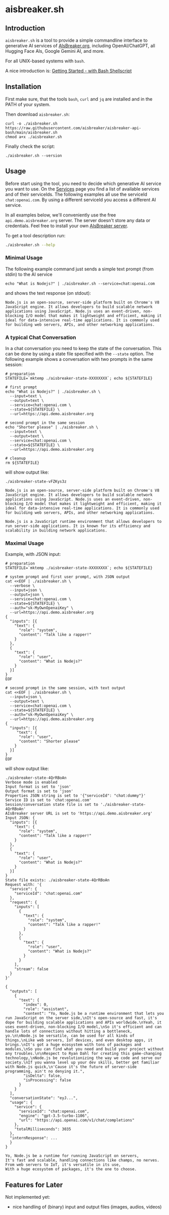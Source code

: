 # aisbreaker.sh

## Introduction
`aisbreaker.sh` is a tool to provide a simple commandline
interface to generative AI services of [AIsBreaker.org](https://aisbreaker.org/),
including OpenAI/ChatGPT, all Hugging Face AIs,
Google Gemini AI, and more.

For all UNIX-based systems with `bash`.

A nice introduction is: [Getting Started - with Bash Shellscript](https://aisbreaker.org/docs/getting-started-with-bash)


## Installation
First make sure, that the tools `bash`, `curl` and `jq` are installed and in the PATH of your system.

Then download `aisbreaker.sh`:
```
curl -o ./aisbreaker.sh https://raw.githubusercontent.com/aisbreaker/aisbreaker-api-bash/main/aisbreaker.sh
chmod a+x ./aisbreaker.sh
```

Finally check the script:
```
./aisbreaker.sh --version
```


## Usage
Before start using the tool, you need to decide which generative AI service you want to use. On the [Services](https://aisbreaker.org/docs/services) page you find a list of available services and of their serviceIds. The following examples all use the serviceId `chat:openai.com`. By using a different serviceId you access a different AI service.

In all examples below, we'll conveniently use the free `api.demo.aisbreaker.org` server. The server doesn't store any data or credentials. Feel free to install your own [AIsBreaker server](https://aisbreaker.org/docs/aisbreaker-server).

To get a tool description run:
```bash
./aisbreaker.sh --help
```


### Minimal Usage
The following example command just sends a simple text prompt (from stdin) to the AI service
```
echo "What is Nodejs?" | ./aisbreaker.sh --service=chat:openai.com
```
and shows the text response (on stdout):
```
Node.js is an open-source, server-side platform built on Chrome's V8 JavaScript engine. It allows developers to build scalable network applications using JavaScript. Node.js uses an event-driven, non-blocking I/O model that makes it lightweight and efficient, making it ideal for data-intensive real-time applications. It is commonly used for building web servers, APIs, and other networking applications.
```


### A typical Chat Conversation
In a chat conversation you need to keep the state of the conversation. This can be done by using a state file specified with the `--state` option. The following example shows a conversation with two prompts in the same session:
```
# preparation
STATEFILE=`mktemp ./aisbreaker-state-XXXXXXXX`; echo ${STATEFILE}

# first prompt
echo "What is Nodejs?" | ./aisbreaker.sh \
  --input=text \
  --output=text \
  --service=chat:openai.com \
  --state=${STATEFILE} \
  --url=https://api.demo.aisbreaker.org

# second prompt in the same session
echo "Shorter please" | ./aisbreaker.sh \
  --input=text \
  --output=text \
  --service=chat:openai.com \
  --state=${STATEFILE} \
  --url=https://api.demo.aisbreaker.org

# cleanup
rm ${STATEFILE}
```
will show output like:
```
./aisbreaker-state-vFZKys3z

Node.js is an open-source, server-side platform built on Chrome's V8 JavaScript engine. It allows developers to build scalable network applications using JavaScript. Node.js uses an event-driven, non-blocking I/O model that makes it lightweight and efficient, making it ideal for data-intensive real-time applications. It is commonly used for building web servers, APIs, and other networking applications.

Node.js is a JavaScript runtime environment that allows developers to run server-side applications. It is known for its efficiency and scalability in building network applications.
```


### Maximal Usage
Example, with JSON input:
```
# preparation
STATEFILE=`mktemp ./aisbreaker-state-XXXXXXXX`; echo ${STATEFILE}

# system prompt and first user prompt, with JSON output
cat <<EOF | ./aisbreaker.sh \
  --verbose \
  --input=json \
  --output=json \
  --service=chat:openai.com \
  --state=${STATEFILE} \
  --auth="sk-MyOwnOpenaiKey" \
  --url=https://api.demo.aisbreaker.org
{
  "inputs": [{
    "text": {
      "role": "system",
      "content": "Talk like a rapper!"
    }
  },
  {
    "text": {
      "role": "user",
      "content": "What is Nodejs?"
    }
  }]
}
EOF

# second prompt in the same session, with text output
cat <<EOF | ./aisbreaker.sh \
  --input=json \
  --output=text \
  --service=chat:openai.com \
  --state=${STATEFILE} \
  --auth="sk-MyOwnOpenaiKey" \
  --url=https://api.demo.aisbreaker.org
{
  "inputs": [{
     "text": {
      "role": "user",
      "content": "Shorter please"
    }
  }]
}
EOF
```

will show output like:
```
./aisbreaker-state-4QrRBoAn
Verbose mode is enabled
Input format is set to 'json'
Output format is set to 'json'
Properties JSON string is set to '{"serviceId": "chat:dummy"}'
Service ID is set to 'chat:openai.com'
Session/conversation state file is set to './aisbreaker-state-4QrRBoAn'
AIsBreaker server URL is set to 'https://api.demo.aisbreaker.org'
Input JSON: {
  "inputs": [{
    "text": {
      "role": "system",
      "content": "Talk like a rapper!"
    }
  },
  {
    "text": {
      "role": "user",
      "content": "What is Nodejs?"
    }
  }]
}
State file exists: ./aisbreaker-state-4QrRBoAn
Request with: '{
  "service": {
    "serviceId": "chat:openai.com"
  },
  "request": {
    "inputs": [
      {
        "text": {
          "role": "system",
          "content": "Talk like a rapper!"
        }
      },
      {
        "text": {
          "role": "user",
          "content": "What is Nodejs?"
        }
      }
    ],
    "stream": false
  }
}'

{
  "outputs": [
    {
      "text": {
        "index": 0,
        "role": "assistant",
        "content": "Yo, Node.js be a runtime environment that lets you run JavaScript on the server side,\nIt's open-source and fast, it's dope for building scalable applications and APIs worldwide.\nYeah, it uses event-driven, non-blocking I/O model,\nSo it's efficient and can handle lots of connections without hitting a bottleneck, yo.\n\nNode.js be versatile, can be used for all kinds of things,\nLike web servers, IoT devices, and even desktop apps, it brings.\nIt's got a huge ecosystem with tons of packages and modules,\nSo you can find what you need and build your project without any troubles.\n\nRespect to Ryan Dahl for creating this game-changing technology,\nNode.js be revolutionizing the way we code and serve our society.\nIf you wanna level up your dev skills, better get familiar with Node.js quick,\n'Cause it's the future of server-side programming, ain't no denying it.",
        "isDelta": false,
        "isProcessing": false
      }
    }
  ],
  "conversationState": "eyJ...",
  "usage": {
    "service": {
      "serviceId": "chat:openai.com",
      "engine": "gpt-3.5-turbo-1106",
      "url": "https://api.openai.com/v1/chat/completions"
    },
    "totalMilliseconds": 3035
  },
  "internResponse": ...
  }
}

Yo, Node.js be a runtime for running JavaScript on servers,
It's fast and scalable, handling connections like champs, no nerves.
From web servers to IoT, it's versatile in its use,
With a huge ecosystem of packages, it's the one to choose.
```


Features for Later
------------------
Not implemented yet:
* nice handling of (binary) input and output files (images, audios, videos)

